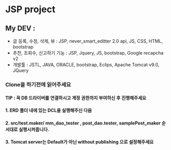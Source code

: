 # JSP project 

## My DEV : 
 - 글 등록, 수정, 삭제, 뷰 : JSP, never_smart_editter 2.0 api, JS, CSS, HTML, bootstrap
 - 추천, 조회수, 신고하기 기능 : JSP, Jquery, JS, bootstrap, Google recapcha v2
 - 개발툴 : JSTL, JAVA, ORACLE, bootstrap, Eclips, Apache Tomcat v9.0, JQuery
 
 
### Clone을 하기전에 읽어주세요 

####  TIP : 꼭 DB 드라이버를 연결하시고 계정 권한까지 부여하신 후 진행해주세요 
####  1. ERD 폴더 내에 있는 DCL을 실행해주신 다음 
####  2. src/test.maker/ mm_dao_tester , post_dao.tester, samplePost_maker 순서대로 실행시켜줍니다. 
####  3. Tomcat server는 Default가 아닌 without publishing 으로 설정해주세요
